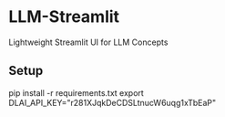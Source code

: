 # LLM-Streamlit
Lightweight Streamlit UI for LLM Concepts

## Setup
pip install -r requirements.txt
export DLAI_API_KEY="r281XJqkDeCDSLtnucW6uqg1xTbEaP"
